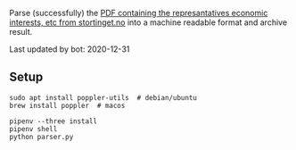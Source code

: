 Parse (successfully) the [PDF containing the represantatives economic interests, etc from stortinget.no](https://www.stortinget.no/no/Stortinget-og-demokratiet/Representantene/Okonomiske-interesser/) into a machine readable format and archive result.

Last updated by bot: 2020-12-31

## Setup
    sudo apt install poppler-utils  # debian/ubuntu
    brew install poppler  # macos

    pipenv --three install
    pipenv shell
    python parser.py
